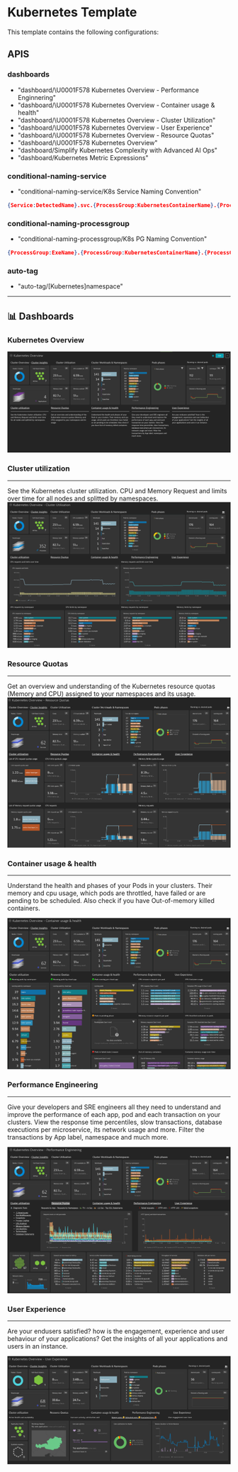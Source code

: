 # Kubernetes Template
This template contains the following configurations:

## APIS

### dashboards
  - "dashboard/\U0001F578 Kubernetes Overview - Performance Enginnering"
  - "dashboard/\U0001F578 Kubernetes Overview - Container usage & health"
  - "dashboard/\U0001F578 Kubernetes Overview - Cluster Utilization"
  - "dashboard/\U0001F578 Kubernetes Overview - User Experience"
  - "dashboard/\U0001F578 Kubernetes Overview - Resource Quotas"
  - "dashboard/\U0001F578 Kubernetes Overview"
  - "dashboard/Simplify Kubernetes Complexity with Advanced AI Ops"
  - "dashboard/Kubernetes Metric Expressions"

### conditional-naming-service
  - "conditional-naming-service/K8s Service Naming Convention"
```json
{Service:DetectedName}.svc.{ProcessGroup:KubernetesContainerName}.{ProcessGroup:KubernetesNamespace}
```


### conditional-naming-processgroup
  - "conditional-naming-processgroup/K8s PG Naming Convention"
```json
{ProcessGroup:ExeName}.{ProcessGroup:KubernetesContainerName}.{ProcessGroup:KubernetesNamespace}.{KubernetesCluster:Name}
```

### auto-tag
  - "auto-tag/[Kubernetes]namespace"

-----
## 📊 Dashboards 

### Kubernetes Overview
![#](../doc/kubernetes/overview.png)


### Cluster utilization
_____________________
See the Kubernetes cluster utilization. CPU and Memory Request and limits over time for all nodes and splitted by namespaces.
![#](../doc/kubernetes/cluster-utilization.png)


### Resource Quotas
_____________________
Get an overview and understanding of the Kubernetes resource quotas (Memory and CPU) assigned to your namespaces and its usage. 
![#](../doc/kubernetes/quotas.png)

### Container usage & health
_____________________
Understand the health and phases of your Pods in your clusters. Their memory and cpu usage, which pods are throttled, have failed or are pending to be scheduled. Also check if you have Out-of-memory killed containers.

![#](../doc/kubernetes/containers.png)

### Performance Engineering
_____________________
Give your developers and SRE engineers all they need to understand and improve the performance of each app, pod and each transaction on your clusters. View the response time percentiles, slow transactions, database executions per microservice, its network usage and more. Filter the transactions by App label, namespace and much more.  

![#](../doc/kubernetes/performanceeng.png)

### User Experience
_____________________
Are your endusers satisfied? how is the engagement, experience and user behaviour of your applications? Get the insights of all your applications and users in an instance.

![#](../doc/kubernetes/userexperience.png)
